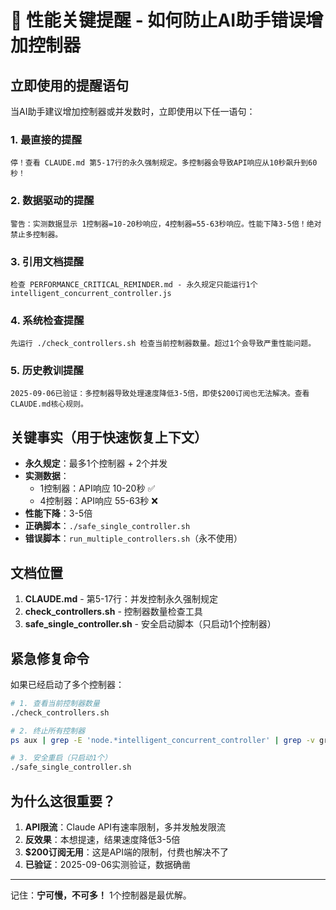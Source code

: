 # 🚨 性能关键提醒 - 如何防止AI助手错误增加控制器

## 立即使用的提醒语句

当AI助手建议增加控制器或并发数时，立即使用以下任一语句：

### 1. 最直接的提醒
```
停！查看 CLAUDE.md 第5-17行的永久强制规定。多控制器会导致API响应从10秒飙升到60秒！
```

### 2. 数据驱动的提醒
```
警告：实测数据显示 1控制器=10-20秒响应，4控制器=55-63秒响应。性能下降3-5倍！绝对禁止多控制器。
```

### 3. 引用文档提醒
```
检查 PERFORMANCE_CRITICAL_REMINDER.md - 永久规定只能运行1个intelligent_concurrent_controller.js
```

### 4. 系统检查提醒
```
先运行 ./check_controllers.sh 检查当前控制器数量。超过1个会导致严重性能问题。
```

### 5. 历史教训提醒
```
2025-09-06已验证：多控制器导致处理速度降低3-5倍，即使$200订阅也无法解决。查看CLAUDE.md核心规则。
```

## 关键事实（用于快速恢复上下文）

- **永久规定**：最多1个控制器 + 2个并发
- **实测数据**：
  - 1控制器：API响应 10-20秒 ✅
  - 4控制器：API响应 55-63秒 ❌
- **性能下降**：3-5倍
- **正确脚本**：`./safe_single_controller.sh`
- **错误脚本**：`run_multiple_controllers.sh`（永不使用）

## 文档位置

1. **CLAUDE.md** - 第5-17行：并发控制永久强制规定
2. **check_controllers.sh** - 控制器数量检查工具
3. **safe_single_controller.sh** - 安全启动脚本（只启动1个控制器）

## 紧急修复命令

如果已经启动了多个控制器：
```bash
# 1. 查看当前控制器数量
./check_controllers.sh

# 2. 终止所有控制器
ps aux | grep -E 'node.*intelligent_concurrent_controller' | grep -v grep | awk '{print $2}' | xargs kill

# 3. 安全重启（只启动1个）
./safe_single_controller.sh
```

## 为什么这很重要？

1. **API限流**：Claude API有速率限制，多并发触发限流
2. **反效果**：本想提速，结果速度降低3-5倍
3. **$200订阅无用**：这是API端的限制，付费也解决不了
4. **已验证**：2025-09-06实测验证，数据确凿

---

记住：**宁可慢，不可多！** 1个控制器是最优解。